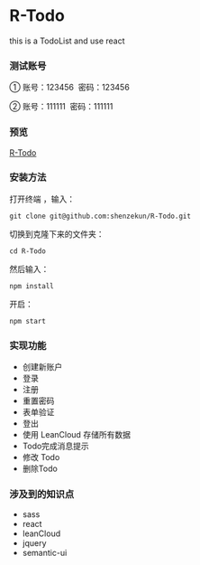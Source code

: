 # R-Todo

this is a TodoList and use react

### 测试账号

① 账号：123456  密码：123456

② 账号：111111  密码：111111

### 预览
[R-Todo](http://shenzekun.cn/R-Todo/build/index.html)

### 安装方法

打开终端 ，输入：


```
git clone git@github.com:shenzekun/R-Todo.git
```

切换到克隆下来的文件夹：

```
cd R-Todo
```
然后输入：

```
npm install
```
开启：

```
npm start
```

### 实现功能
* 创建新账户
* 登录
* 注册
* 重置密码
* 表单验证
* 登出
* 使用 LeanCloud 存储所有数据
* Todo完成消息提示
* 修改 Todo
* 删除Todo

### 涉及到的知识点
* sass
* react
* leanCloud
* jquery
* semantic-ui


